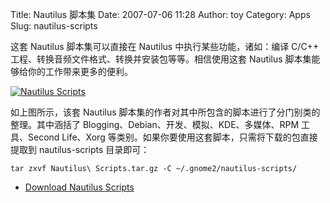 Title: Nautilus 脚本集
Date: 2007-07-06 11:28
Author: toy
Category: Apps
Slug: nautilus-scripts

这套 Nautilus 脚本集可以直接在 Nautilus 中执行某些功能，诸如：编译 C/C++
工程、转换音频文件格式、转换并安装包等等。相信使用这套 Nautilus
脚本集能够给你的工作带来更多的便利。

[![Nautilus
Scripts](http://i.linuxtoy.org/i/2007/07/nautilus-scripts_s.jpg)](http://i.linuxtoy.org/i/2007/07/nautilus-scripts.jpg)

如上图所示，该套 Nautilus
脚本集的作者对其中所包含的脚本进行了分门别类的整理。其中涵括了
Blogging、Debian、开发、模拟、KDE、多媒体、RPM 工具、Second Life、Xorg
等类别。如果你要使用这套脚本，只需将下载的包直接提取到 nautilus-scripts
目录即可：

`tar zxvf Nautilus\ Scripts.tar.gz -C ~/.gnome2/nautilus-scripts/`

- [Download Nautilus
Scripts](http://www.gnome-look.org/content/show.php/Nautilus+Scripts?content=55445)
